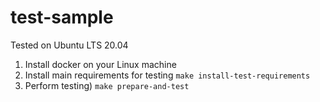 # test-sample

Tested on Ubuntu LTS 20.04

1. Install docker on your Linux machine
2. Install main requirements for testing
    `make install-test-requirements`
3. Perform testing)
    `make prepare-and-test`
